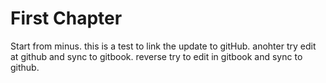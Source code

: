 # First Chapter

Start from minus. this is a test to link the update to gitHub.
anohter try edit at github and sync to gitbook.
reverse try to edit in gitbook and sync to github.

